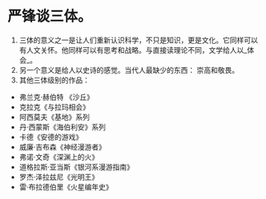 # 严锋谈三体。
1. 三体的意义之一是让人们重新认识科学，不只是知识，更是文化。它同样可以有人文关怀。他同样可以有思考和战略。与直接读理论不同，文学给人以_体会_。
2. 另一个意义是给人以史诗的感觉。当代人最缺少的东西： 崇高和敬畏。
3. 其他三体级别的作品：
 - 弗兰克·赫伯特 《沙丘》
 - 克拉克《与拉玛相会》
 - 阿西莫夫《基地》系列
 - 丹·西蒙斯《海伯利安》系列
 - 卡德《安德的游戏》
 - 威廉·吉布森《神经漫游者》
 - 弗诺·文奇《深渊上的火》
 - 道格拉斯·亚当斯《银河系漫游指南》
 - 罗杰·泽拉兹尼《光明王》
 - 雷·布拉德伯里《火星编年史》
